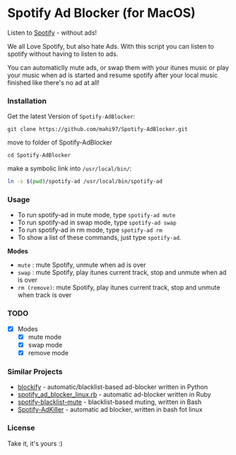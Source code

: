 # Spotify Ad Blocker (for MacOS)

Listen to [Spotify](https://www.spotify.com) - without ads!


We all Love Spotify, but also hate Ads.
With this script you can listen to spotify without having to listen to ads.

You can automaticlly mute ads, or swap them with your itunes music or play your music when ad is started and resume spotify after your local music finished like there's no ad at all!

### Installation

Get the latest Version of `Spotify-AdBlocker`:

    git clone https://github.com/mahi97/Spotify-AdBlocker.git

move to folder of Spotify-AdBlocker

    cd Spotify-AdBlocker

make a symbolic link into `/usr/local/bin/`:

```bash
ln -s $(pwd)/spotify-ad /usr/local/bin/spotify-ad
```

### Usage


* To run spotify-ad in mute mode, type `spotify-ad mute`
* To run spotify-ad in swap mode, type `spotify-ad swap`
* To run spotify-ad in rm   mode, type `spotify-ad rm`
* To show a list of these commands, just type `spotify-ad`.


**Modes**

- `mute`       : mute Spotify, unmute when ad is over
- `swap`       : mute Spotify, play itunes current track, stop and unmute when ad    is over
- `rm (remove)`: mute Spotify, play itunes current track, stop and unmute when track is over

### TODO

- [x] Modes
  - [x] mute   mode
  - [x] swap   mode
  - [x] remove mode 

### Similar Projects


- [blockify](https://github.com/mikar/blockify) - automatic/blacklist-based ad-blocker written in Python
- [spotify_ad_blocker_linux.rb](https://github.com/superr4y/hacks/blob/master/spotify/spotify_ad_blocker_linux.rb) - automatic ad-blocker written in Ruby
- [spotify-blacklist-mute](https://github.com/ysangkok/spotify-blacklist-mute) - blacklist-based muting, written in Bash
- [Spotify-AdKiller](https://github.com/SecUpwN/Spotify-AdKiller) - automatic ad blocker, written in bash fot linux

### License

Take it, it's yours :)
